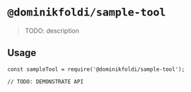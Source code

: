 # `@dominikfoldi/sample-tool`

> TODO: description

## Usage

```
const sampleTool = require('@dominikfoldi/sample-tool');

// TODO: DEMONSTRATE API
```
